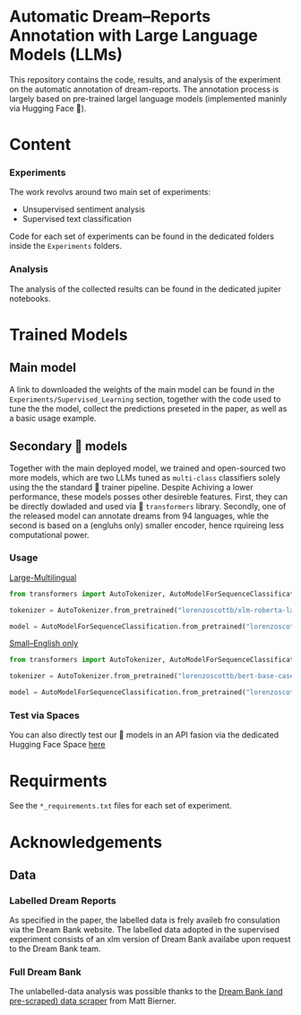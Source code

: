 # Automatic Dream–Reports Annotation with Large Language Models (LLMs)

This repository contains the code, results, and analysis of the experiment on the automatic annotation of dream-reports. The annotation process is largely based on pre-trained largel language models (implemented maninly via Hugging Face 🤗).

# Content
### Experiments

The work revolvs around two main set of experiments:

- Unsupervised sentiment analysis
- Supervised text classification

Code for each set of experiments can be found in the dedicated folders inside the `Experiments` folders.

### Analysis

The analysis of the collected results can be found in the dedicated jupiter notebooks.

# Trained Models
## Main model
A link to downloaded the weights of the main model can be found in the `Experiments/Supervised_Learning` section, together with the code used to tune the the model, collect the predictions preseted in the paper, as well as a basic usage example.

## Secondary 🤗 models 
Together with the main deployed model, we trained and open-sourced two more models, which are two LLMs tuned as `multi-class` classifiers solely using the the standard 🤗 trainer pipeline. Despite Achiving a lower performance, these models posses other desireble features. First, they can be directly dowladed and used via 🤗 ```transformers``` library. Secondly, one of the released model can annotate dreams from 94 languages, whle the second is based on a (engluhs only) smaller encoder, hence rquireing less computational power. 

### Usage
[Large-Multilingual](https://huggingface.co/lorenzoscottb/xlm-roberta-large-DreamBank)
```py
from transformers import AutoTokenizer, AutoModelForSequenceClassification

tokenizer = AutoTokenizer.from_pretrained("lorenzoscottb/xlm-roberta-large-DreamBank")

model = AutoModelForSequenceClassification.from_pretrained("lorenzoscottb/xlm-roberta-large-DreamBank")
```

[Small–English only](https://huggingface.co/lorenzoscottb/bert-base-cased-DreamBank)
```py
from transformers import AutoTokenizer, AutoModelForSequenceClassification

tokenizer = AutoTokenizer.from_pretrained("lorenzoscottb/bert-base-cased-DreamBank")

model = AutoModelForSequenceClassification.from_pretrained("lorenzoscottb/bert-base-cased-DreamBank")
```
### Test via Spaces

You can also directly test our 🤗 models in an API fasion via the dedicated Hugging Face Space [here](https://huggingface.co/spaces/lorenzoscottb/DSA-II)

# Requirments

See the `*_requirements.txt` files for each set of experiment.

# Acknowledgements

## Data
### Labelled Dream Reports
As specified in the paper, the labelled data is frely availeb fro consulation via the Dream Bank website. The labelled data adopted in the supervised experiment consists of an xlm version of Dream Bank availabe upon request to the Dream Bank team.

### Full Dream Bank
The unlabelled-data analysis was possible thanks to the [Dream Bank (and pre-scraped) data scraper](https://github.com/mattbierner/DreamScrape) from Matt Bierner.

